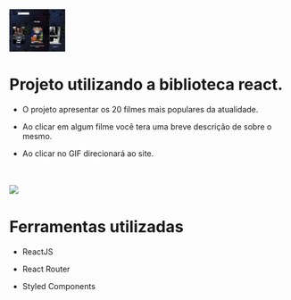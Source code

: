 <html>
<img src="./Readme/print.png" width="100">

# Projeto utilizando a biblioteca react.

- O projeto apresentar os 20 filmes mais populares da atualidade.

- Ao clicar em algum filme você tera uma breve descrição de sobre o mesmo.

- Ao clicar no GIF direcionará ao site.
<br>
</br>
<div>
    <a href="https://filmes-api-react-fawn.vercel.app/" target="_blank">
    <img src="./Readme/Projeto-Filmes.gif">
    </a>
    <br>
    
</div>

</html>

# Ferramentas utilizadas

- ReactJS

- React Router

- Styled Components